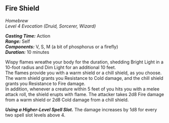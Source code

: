 ## Fire Shield
*Homebrew*  
*Level 4 Evocation (Druid, Sorcerer, Wizard)*

***Casting Time:*** Action  
***Range:*** Self  
***Components:*** V, S, M (a bit of phosphorus or a firefly)  
***Duration:*** 10 minutes

Wispy flames wreathe your body for the duration, shedding Bright Light in a 10-foot radius and Dim Light for an additional 10 feet.  
The flames provide you with a warm shield or a chill shield, as you choose. The warm shield grants you Resistance to Cold damage, and the chill shield grants you Resistance to Fire damage.  
In addition, whenever a creature within 5 feet of you hits you with a melee attack roll, the shield erupts with flame. The attacker takes 2d8 Fire damage from a warm shield or 2d8 Cold damage from a chill shield.

***Using a Higher-Level Spell Slot.*** The damage increases by 1d8 for every two spell slot levels above 4.
